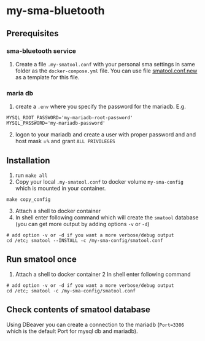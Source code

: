 # my-sma-bluetooth

## Prerequisites

### sma-bluetooth service

1. Create a file `.my-smatool.conf` with your personal sma settings in same folder as the `docker-compose.yml` file.  You can use file [smatool.conf.new](./sma-bluetooth/src/smatool.conf.new) as a template for this file.

### maria db

1. create a `.env` where you specify the password for the mariadb.  E.g.

```shell
MYSQL_ROOT_PASSWORD='my-mariadb-root-password'
MYSQL_PASSWORD='my-mariadb-password'
```

2. logon to your mariadb and create a user with proper password and and host mask =`%` and grant `ALL PRIVILEGES`

## Installation

1. run `make all`
2. Copy your local `.my-smatool.conf` to docker volume `my-sma-config` which is mounted in your container.

```shell
make copy_config
```

3. Attach a shell to docker container
4. In shell enter following command which will create the `smatool` database (you can get more output by adding options `-v` or `-d`)

 ```shell
# add option -v or -d if you want a more verbose/debug output
cd /etc; smatool --INSTALL -c /my-sma-config/smatool.conf
```

## Run smatool once

1. Attach a shell to docker container
2 In shell enter following command

 ```shell
 # add option -v or -d if you want a more verbose/debug output
cd /etc; smatool -c /my-sma-config/smatool.conf
```

## Check contents of smatool database

Using DBeaver you can create a connection to the mariadb (`Port=3306` which is the default Port for mysql db and mariadb).

